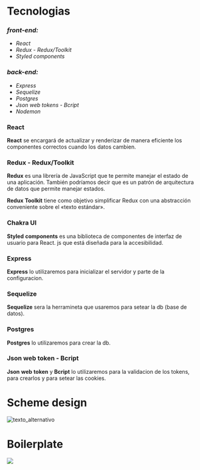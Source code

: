 # **Tecnologias**

### *front-end:*

- *React*
- *Redux* - *Redux/Toolkit*
- *Styled components*

### *back-end:*

- *Express*
- *Sequelize*
- *Postgres*
- *Json web tokens* - *Bcript*
- *Nodemon*

### **React**

**React** se encargará de actualizar y renderizar de manera eficiente los componentes correctos cuando los datos cambien.

### **Redux - Redux/Toolkit**

**Redux** es una librería de JavaScript que te permite manejar el estado de una aplicación. También podríamos decir que es un patrón de arquitectura de datos que permite manejar estados.

**Redux** **Toolkit** tiene como objetivo simplificar Redux con una abstracción conveniente sobre el «texto estándar».

### **Chakra UI**

**Styled** **components** es una biblioteca de componentes de interfaz de usuario para React. js que está diseñada para la accesibilidad.

### **Express**

**Express** lo utilizaremos para inicializar el servidor y parte de la configuracion.

### **Sequelize**

**Sequelize** sera la herramineta que usaremos para setear la db (base de datos).

### **Postgres**

**Postgres** lo utilizaremos para crear la db.

### **Json web token** - **Bcript** 

**Json** **web** **token** y **Bcript** lo utilizaremos para la validacion de los tokens, para crearlos y para setear las cookies.

# **Scheme design**

![texto_alternativo](https://i.pinimg.com/originals/c2/3a/37/c23a37732a1b78b3daa9bbe9cfd43510.jpg)

# **Boilerplate**

![](https://i.pinimg.com/originals/a1/8c/2f/a18c2f6a6cd24a066676375bdaed8694.jpg)